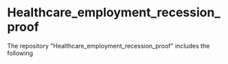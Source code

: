 # Healthcare_employment_recession_proof
The repository "Healthcare_employment_recession_proof" includes the following
